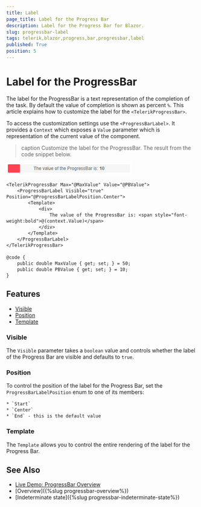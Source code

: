 ```yaml
---
title: Label
page_title: Label for the Progress Bar
description: Label for the Progress Bar for Blazor.
slug: progressbar-label
tags: telerik,blazor,progress,bar,progressbar,label
published: True
position: 5
---
```


# Label for the ProgressBar

The label for the ProgressBar is a text representation of the completion of the task. By default the value of completion is shown as percent `%`. This article explains how to customize the label for the `<TelerikProgressBar>`. 

To access the customization settings use the `<ProgressBarLabel>`. It provides a `Context` which exposes a `Value` parameter which is representation of the current value of the component.

>caption Customize the label for the ProgressBar. The result from the code snippet below.

![customize the labels of the progress bar](images/progress-bar-customize-label.png)

````CSHTML
<TelerikProgressBar Max="@MaxValue" Value="@PBValue">
    <ProgressBarLabel Visible="true" Position="@ProgressBarLabelPosition.Center">
        <Template>
            <div>
                The value of the ProgressBar is: <span style="font-weight:bold">@(context.Value)</span>
            </div>
        </Template>
    </ProgressBarLabel>
</TelerikProgressBar>

@code {
    public double MaxValue { get; set; } = 50;
    public double PBValue { get; set; } = 10;
}
````

## Features

* [Visible](#visible)
* [Position](#position)
* [Template](#template)

### Visible

The `Visible` parameter takes a `boolean` value and controls whether the label of the Progress Bar are visible and defaults to `true`.

### Position

To control the position of the label for the Progress Bar, set the `ProgressBarLabelPosition` enum to one of its members:

    * `Start`
    * `Center`
    * `End` - this is the default value
    
    
### Template

The `Template` allows you to control the entire rendering of the label for the Progress Bar.


## See Also

  * [Live Demo: ProgressBar Overview](https://demos.telerik.com/blazor-ui/progressbar/overview)
  * [Overview]({%slug progressbar-overview%})
  * [Indeterminate state]({%slug progressbar-indeterminate-state%})
